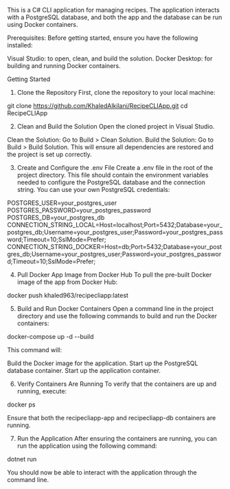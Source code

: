 This is a C# CLI application for managing recipes. The application interacts with a PostgreSQL database, and both the app and the database can be run using Docker containers.

Prerequisites:
Before getting started, ensure you have the following installed:

Visual Studio: to open, clean, and build the solution.
Docker Desktop: for building and running Docker containers.

Getting Started
1. Clone the Repository
First, clone the repository to your local machine:

git clone https://github.com/KhaledAlkilani/RecipeCLIApp.git
cd RecipeCLIApp

2. Clean and Build the Solution
Open the cloned project in Visual Studio.

Clean the Solution: Go to Build > Clean Solution.
Build the Solution: Go to Build > Build Solution.
This will ensure all dependencies are restored and the project is set up correctly.

3. Create and Configure the .env File
Create a .env file in the root of the project directory. This file should contain the environment variables needed to configure the PostgreSQL database and the connection string. You can use your own PostgreSQL credentials:

POSTGRES_USER=your_postgres_user
POSTGRES_PASSWORD=your_postgres_password
POSTGRES_DB=your_postgres_db
CONNECTION_STRING_LOCAL=Host=localhost;Port=5432;Database=your_postgres_db;Username=your_postgres_user;Password=your_postgres_password;Timeout=10;SslMode=Prefer;
CONNECTION_STRING_DOCKER=Host=db;Port=5432;Database=your_postgres_db;Username=your_postgres_user;Password=your_postgres_password;Timeout=10;SslMode=Prefer;

4. Pull Docker App Image from Docker Hub
To pull the pre-built Docker image of the app from Docker Hub:

docker push khaled963/recipecliapp:latest

5. Build and Run Docker Containers
Open a command line in the project directory and use the following commands to build and run the Docker containers:

docker-compose up -d --build

This command will:

Build the Docker image for the application.
Start up the PostgreSQL database container.
Start up the application container.

6. Verify Containers Are Running
To verify that the containers are up and running, execute:

docker ps

Ensure that both the recipecliapp-app and recipecliapp-db containers are running.

7. Run the Application
After ensuring the containers are running, you can run the application using the following command:

dotnet run

You should now be able to interact with the application through the command line.
